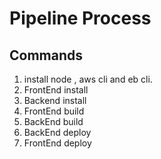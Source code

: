 # Pipeline Process

## Commands

1. install node , aws cli and eb cli.
2. FrontEnd  install
3. Backend install
4. FrontEnd build
5. BackEnd build
5. BackEnd deploy
6. FrontEnd deploy